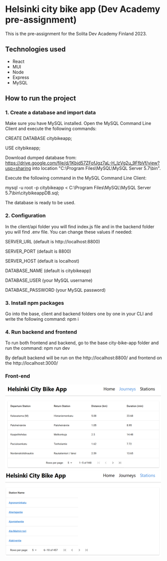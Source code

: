 # Helsinki city bike app (Dev Academy pre-assignment)
This is the pre-assignment for the Solita Dev Academy Finland 2023.

## Technologies used
* React
* MUI
* Node
* Express
* MySQL

## How to run the project

### 1. Create a database and import data

Make sure you have MySQL installed. Open the MySQL Command Line Client and execute the following commands:

CREATE DATABASE citybikeapp;

USE citybikeapp;

Download dumped database from: https://drive.google.com/file/d/1Kbjd57ZFofJgz7aL-H_lzVg2u_9FfbVf/view?usp=sharing into location "C:\Program Files\MySQL\MySQL Server 5.7\bin".

Execute the following command in the MySQL Command Line Client:

mysql -u root -p citybikeapp < C:\Program Files\MySQL\MySQL Server 5.7\bin\citybikeappDB.sql;

The database is ready to be used.

### 2. Configuration

In the client/api folder you will find index.js file and in the backend folder you will find .env file. You can change these values if needed:

SERVER_URL (default is http://localhost:8800)

SERVER_PORT (default is 8800)

SERVER_HOST (default is localhost)

DATABASE_NAME (default is citybikeapp)

DATABASE_USER (your MySQL username)

DATABASE_PASSWORD (your MySQL password)

### 3. Install npm packages

Go into the base, client and backend folders one by one in your CLI and write the following command: npm i

### 4. Run backend and frontend

To run both frontend and backend, go to the base city-bike-app folder and run the command: npm run dev

By default backend will be run on the http://localhost:8800/ and frontend on the http://localhost:3000/

### Front-end

<img width="500" alt="1" src="./client/images/photo1.PNG">

<img width="500" alt="2" src="./client/images/photo2.PNG">